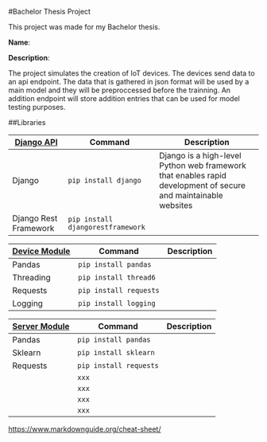 #Bachelor Thesis Project




This project was made for my Bachelor thesis.

**Name**: 

**Description**:



The project simulates the creation of IoT devices. 
The devices send data to an api endpoint. The data that is gathered in json format
will be used by a main model and they will be preproccessed before the trainning.
An addition endpoint will store addition entries that can be used 
for model testing purposes.




##Libraries

| [Django API](https://github.com/johnt1838/bachelor-thesis/tree/main/API/dataApi) | Command | Description |
| ----------- | ----------- | ----------- |
| Django | ```pip install django``` | Django is a high-level Python web framework that enables rapid development of secure and maintainable websites |
| Django Rest Framework | ```pip install djangorestframework``` |


| [Device Module](https://github.com/johnt1838/bachelor-thesis/tree/main/IOT_DEVICESTOAPI_SIM) | Command | Description |
| ----------- | ----------- |----------- |
| Pandas  | ```pip install pandas``` |
| Threading | ```pip install thread6``` |
| Requests | ```pip install requests``` |
| Logging | ```pip install logging``` |



| [Server Module](https://github.com/johnt1838/bachelor-thesis/tree/main/SERVER_MODEL_ML) | Command | Description |
| ----------- | ----------- |-----------|
| Pandas  | ```pip install pandas``` | |
| Sklearn  | ```pip install sklearn``` | | 
| Requests | ```pip install requests``` | | 
|  | ```xxx``` | | 
|  | ```xxx``` | | 
|  | ```xxx``` | |
|  | ```xxx``` | | 




https://www.markdownguide.org/cheat-sheet/
